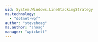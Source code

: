 ```yaml
---
uid: System.Windows.LineStackingStrategy
ms.technology: 
  - "dotnet-wpf"
author: "stevehoag"
ms.author: "shoag"
manager: "wpickett"
---
```

